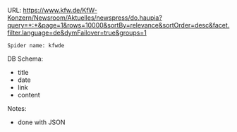 URL: https://www.kfw.de/KfW-Konzern/Newsroom/Aktuelles/newspress/do.haupia?query=*:*&page=1&rows=10000&sortBy=relevance&sortOrder=desc&facet.filter.language=de&dymFailover=true&groups=1

    Spider name: kfwde

DB Schema:
- title
- date
- link
- content

Notes:
- done with JSON